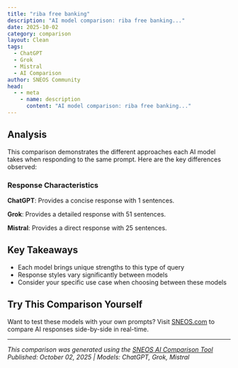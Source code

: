 ```yaml
---
title: "riba free banking"
description: "AI model comparison: riba free banking..."
date: 2025-10-02
category: comparison
layout: Clean
tags:
  - ChatGPT
  - Grok
  - Mistral
  - AI Comparison
author: SNEOS Community
head:
  - - meta
    - name: description
      content: "AI model comparison: riba free banking..."
---
```


<ChatComparison
  title="riba free banking"
  prompt="riba free banking"
  :responses='{
    "ChatGPT": "Riba-free banking refers to banking systems that operate without riba, which is an Arabic term commonly translated as \"usury\" or \"interest.\" In Islamic finance, riba is considered a prohibited practice due to its exploitative nature, as it can lead to unjust enrichment and excessive inequality.\n\nIslamic banking principles are based on Shariah law, which emphasizes ethical investments, risk-sharing, and asset-backed financing. Here are some key concepts and practices in riba-free banking:\n\n1. **Profit and Loss Sharing**: Instead of earning interest, Islamic banks often engage in profit and loss sharing arrangements where the bank and the customer share the risks and rewards of an investment. Common contracts include Mudarabah (profit-sharing) and Musharakah (joint venture).\n\n2. **Asset-Backed Financing**: Islamic finance requires that all transactions are backed by tangible assets or services, which helps to ensure that the financial system supports real economic activity.\n\n3. **Islamic Contracts**: Various contracts are used in Islamic banking, including:\n   - **Murabaha**: A cost-plus financing structure where the bank buys an asset and sells it to the customer at a higher price, with the payment made in installments.\n   - **Ijara**: A leasing agreement where the bank buys an asset and leases it to the client for a specified period.\n   - **Sukuk**: Islamic financial certificates that represent ownership in a pool of assets, often compared to bonds in conventional finance.\n\n4. **Ethical Investments**: Islamic banks are prohibited from investing in businesses that engage in activities considered haram (forbidden), such as alcohol production, gambling, and pork-related products.\n\n5. **Financial Inclusion**: Riba-free banking can provide access to financial services for individuals and businesses that might be excluded from traditional banking systems due to religious beliefs.\n\n6. **Regulatory Framework**: Many countries have established regulatory frameworks for Islamic banks to ensure compliance with Shariah law while also meeting conventional banking regulations.\n\nIslamic banks operate in various countries worldwide, and they have grown in popularity as more individuals seek ethical and alternative banking options. Depending on the region, Islamic banking can be integrated alongside conventional banking, or it may operate as a separate system.",
    "Grok": "Riba-free banking, also known as Islamic banking or Sharia-compliant banking, refers to a financial system that operates in accordance with Islamic law (Sharia). The core principle of this system is the prohibition of **riba**, which is commonly understood as interest or usury\u2014any guaranteed or predetermined return on money lending. Islamic banking is based on ethical and moral guidelines derived from Islamic teachings, focusing on fairness, transparency, and shared risk and reward.\n\n### Key Principles of Riba-Free Banking:\n1. **Prohibition of Riba (Interest):** \n   - Charging or paying interest is forbidden under Sharia law, as it is considered exploitative and unjust. Instead, profit and loss sharing (PLS) models are used, where returns are based on the actual performance of an investment or business.\n   \n2. **Risk Sharing:**\n   - Both the bank and the customer share the risks and rewards of an investment or financial transaction. This encourages ethical investment and discourages speculative or exploitative practices.\n\n3. **Asset-Backed Financing:**\n   - Transactions must be linked to tangible assets or real economic activities. This ensures that money is not created out of thin air (as in speculative financial practices) but is tied to productive economic endeavors.\n\n4. **Prohibition of Haram (Forbidden) Activities:**\n   - Investments in industries or activities considered unethical or harmful under Sharia, such as alcohol, gambling, pork, or weapons, are strictly prohibited.\n\n5. **Transparency and Fairness:**\n   - Contracts must be clear, fair, and mutually beneficial to avoid exploitation or deceit (gharar, or excessive uncertainty, is also prohibited).\n\n### Common Islamic Banking Products:\nSince interest-based loans and savings accounts are not permissible, Islamic banks offer alternative financial products that align with Sharia principles. Some examples include:\n1. **Mudarabah (Profit-Sharing Agreement):**\n   - A partnership where one party provides capital (the bank) and the other provides expertise or labor (the customer). Profits are shared according to a pre-agreed ratio, while losses are borne by the capital provider unless there is negligence.\n   \n2. **Musharakah (Joint Venture):**\n   - A partnership where both the bank and the customer contribute capital and share profits and losses based on their investment ratio. This often applies to business ventures or property financing.\n\n3. **Murabaha (Cost-Plus Financing):**\n   - A sale contract where the bank purchases an asset on behalf of the customer and sells it to them at a markup (profit) over the original cost, payable in installments. This is often used for home or car financing.\n\n4. **Ijarah (Leasing):**\n   - A leasing arrangement where the bank buys an asset and leases it to the customer for a fixed period. At the end of the lease, the asset may be sold to the customer or returned.\n\n5. **Sukuk (Islamic Bonds):**\n   - Similar to conventional bonds but structured to comply with Sharia. Sukuk represent ownership in a tangible asset, project, or business, and returns are based on profits rather than fixed interest.\n\n6. **Wadiah (Safekeeping):**\n   - A deposit system where the bank acts as a trustee to safeguard the customer\u2019s money. The bank may offer a gift (hibah) instead of interest, at its discretion, as a token of appreciation.\n\n### Benefits of Riba-Free Banking:\n- **Ethical Focus:** Promotes fairness, social justice, and ethical investments.\n- **Economic Stability:** Encourages real economic activity and discourages speculative bubbles by linking financing to tangible assets.\n- **Risk Sharing:** Reduces the risk of exploitation by aligning the interests of the bank and the customer.\n- **Wider Appeal:** Appeals to both Muslims and non-Muslims who seek ethical and socially responsible banking options.\n\n### Challenges of Riba-Free Banking:\n- **Complexity:** Structuring Sharia-compliant products can be more complex and costly compared to conventional banking.\n- **Limited Standardization:** Sharia interpretations may vary across regions or scholars, leading to inconsistencies in practices.\n- **Regulatory Issues:** In some countries, Islamic banks must operate within a conventional banking framework, which can create conflicts or inefficiencies.\n- **Awareness and Accessibility:** Lack of understanding or access to Islamic banking products can limit their adoption in some markets.\n\n### Growth and Global Presence:\nIslamic banking has grown significantly over the past few decades, with a presence in more than 60 countries. Major hubs include Malaysia, Saudi Arabia, the United Arab Emirates, and Pakistan. Countries like the UK, Singapore, and Luxembourg have also developed Islamic finance sectors to attract global investors. According to reports, the global Islamic finance industry was valued at over $3 trillion in recent years and continues to expand.\n\n### Conclusion:\nRiba-free banking offers an alternative to conventional banking by adhering to Islamic principles of fairness, risk-sharing, and ethical investment. While it serves the needs of Muslims seeking Sharia-compliant financial services, it also appeals to a broader audience interested in ethical finance. However, for wider adoption, challenges like standardization, regulatory alignment, and public awareness need to be addressed.\n\nIf you have specific questions about Islamic banking products or their implementation in a particular region, feel free to ask!",
    "Mistral": "Riba-free banking refers to a system of banking that adheres to Islamic financial principles, which prohibit the charging or paying of interest (riba). Islamic finance is based on the principles of Shariah law, which emphasizes ethical and socially responsible financial practices. Here are some key features of riba-free banking:\n\n1. **Profit and Loss Sharing (PLS)**: Instead of interest, Islamic banks use profit and loss sharing arrangements. For example, in a Mudaraba agreement, the bank provides capital to a business, and they share the profits in a pre-agreed ratio. If the business incurs a loss, the bank bears the financial loss unless it is due to the business owner\u0027s negligence.\n\n2. **Mark-up (Murabaha)**: In this arrangement, the bank buys an asset and sells it to the customer at a higher price, allowing the customer to pay in installments. The profit margin is agreed upon in advance and is fixed for the duration of the contract.\n\n3. **Leasing (Ijara)**: The bank buys an asset and leases it to the customer for a fixed rental payment. Ownership of the asset remains with the bank.\n\n4. **Cost Plus Financing**: The bank buys the goods or assets on behalf of the customer and sells them at a marked-up price, which the customer pays back in installments.\n\n5. **Investment Accounts**: Instead of interest-bearing savings accounts, Islamic banks offer investment accounts where the bank invests the depositors\u0027 funds in Shariah-compliant ventures. The profits are then shared between the bank and the depositors.\n\n6. **Avoidance of Speculation (Gharar)**: Islamic finance prohibits excessive uncertainty, speculation, and gambling. Transactions must be clear and transparent, with all terms and conditions disclosed.\n\n7. **Social Responsibility**: Islamic banks often prioritize investments that have a positive social impact, avoiding industries that are considered harmful or unethical, such as alcohol, tobacco, and gambling.\n\n8. **Zakat**: Islamic banks may also facilitate the payment of Zakat, a form of almsgiving that is one of the Five Pillars of Islam.\n\nRiba-free banking aims to promote fairness, transparency, and ethical practices in financial transactions, aligning with the broader principles of Islamic law and ethics."
  }'
  published-date="08:59"
/>

## Analysis

This comparison demonstrates the different approaches each AI model takes when responding to the same prompt. Here are the key differences observed:

### Response Characteristics

**ChatGPT**: Provides a concise response with 1 sentences. 

**Grok**: Provides a detailed response with 51 sentences. 

**Mistral**: Provides a direct response with 25 sentences. 

## Key Takeaways

- Each model brings unique strengths to this type of query
- Response styles vary significantly between models
- Consider your specific use case when choosing between these models

## Try This Comparison Yourself

Want to test these models with your own prompts? Visit [SNEOS.com](https://sneos.com) to compare AI responses side-by-side in real-time.

---

*This comparison was generated using the [SNEOS AI Comparison Tool](https://sneos.com)*
*Published: October 02, 2025 | Models: ChatGPT, Grok, Mistral*

